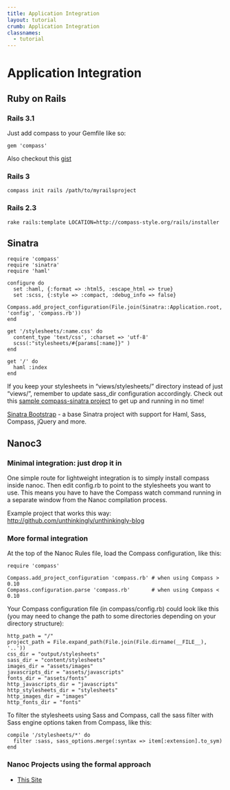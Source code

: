 ```yaml
---
title: Application Integration
layout: tutorial
crumb: Application Integration
classnames:
  - tutorial
---
```

# Application Integration

## Ruby on Rails

### Rails 3.1
Just add compass to your Gemfile like so:
    
    gem 'compass'
    
Also checkout this [gist](https://gist.github.com/1184843)
  
### Rails 3
    compass init rails /path/to/myrailsproject
### Rails 2.3
    rake rails:template LOCATION=http://compass-style.org/rails/installer
    
## Sinatra

    require 'compass'
    require 'sinatra'
    require 'haml'

    configure do
      set :haml, {:format => :html5, :escape_html => true}
      set :scss, {:style => :compact, :debug_info => false}
      Compass.add_project_configuration(File.join(Sinatra::Application.root, 'config', 'compass.rb'))
    end

    get '/stylesheets/:name.css' do
      content_type 'text/css', :charset => 'utf-8'
      scss(:"stylesheets/#{params[:name]}" )
    end

    get '/' do
      haml :index
    end


If you keep your stylesheets in “views/stylesheets/” directory instead of just “views/”, remember to update sass_dir configuration accordingly.
Check out this [sample compass-sinatra project](http://github.com/chriseppstein/compass-sinatra) to get up and running in no time!

[Sinatra Bootstrap](http://github.com/adamstac/sinatra-bootstrap) - a base Sinatra project with support for Haml, Sass, Compass, jQuery and more.

## Nanoc3

### Minimal integration: just drop it in

One simple route for lightweight integration is to simply install compass inside nanoc. Then edit config.rb to point to the stylesheets you want to use. This means you have to have the Compass watch command running in a separate window from the Nanoc compilation process. 

Example project that works this way: http://github.com/unthinkingly/unthinkingly-blog

### More formal integration

At the top of the Nanoc Rules file, load the Compass configuration, like this:

    require 'compass'

    Compass.add_project_configuration 'compass.rb' # when using Compass > 0.10
    Compass.configuration.parse 'compass.rb'       # when using Compass < 0.10

Your Compass configuration file (in compass/config.rb) could look like this (you may need to change the path to some directories depending on your directory structure):

    http_path = "/"
    project_path = File.expand_path(File.join(File.dirname(__FILE__), '..'))
    css_dir = "output/stylesheets"
    sass_dir = "content/stylesheets"
    images_dir = "assets/images"
    javascripts_dir = "assets/javascripts"
    fonts_dir = "assets/fonts"
    http_javascripts_dir = "javascripts"
    http_stylesheets_dir = "stylesheets"
    http_images_dir = "images"
    http_fonts_dir = "fonts"


To filter the stylesheets using Sass and Compass, call the sass filter with Sass engine options taken from Compass, like this:

    compile '/stylesheets/*' do
      filter :sass, sass_options.merge(:syntax => item[:extension].to_sym)
    end


### Nanoc Projects using the formal approach

* [This Site](https://github.com/chriseppstein/compass/tree/master/doc-src)
